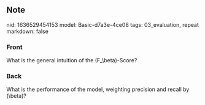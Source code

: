 ## Note
nid: 1636529454153
model: Basic-d7a3e-4ce08
tags: 03_evaluation, repeat
markdown: false

### Front
What is the general intuition of the \(F_\beta\)-Score?

### Back
What is the performance of the model, weighting precision and recall by \(\beta\)?
